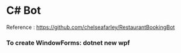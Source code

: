 # C# Bot
Reference : https://github.com/chelseafarley/RestaurantBookingBot

### To create WindowForms: dotnet new wpf
